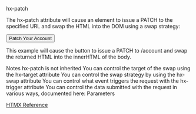 hx-patch

The hx-patch attribute will cause an element to issue a PATCH to the specified URL and swap the HTML into the DOM using a swap strategy:

<button hx-patch="/account" hx-target="body">
  Patch Your Account
</button>

This example will cause the button to issue a PATCH to /account and swap the returned HTML into the innerHTML of the body.

Notes
hx-patch is not inherited
You can control the target of the swap using the hx-target attribute
You can control the swap strategy by using the hx-swap attribute
You can control what event triggers the request with the hx-trigger attribute
You can control the data submitted with the request in various ways, documented here: Parameters

[HTMX Reference](https://htmx.org/attributes/hx-patch/)

